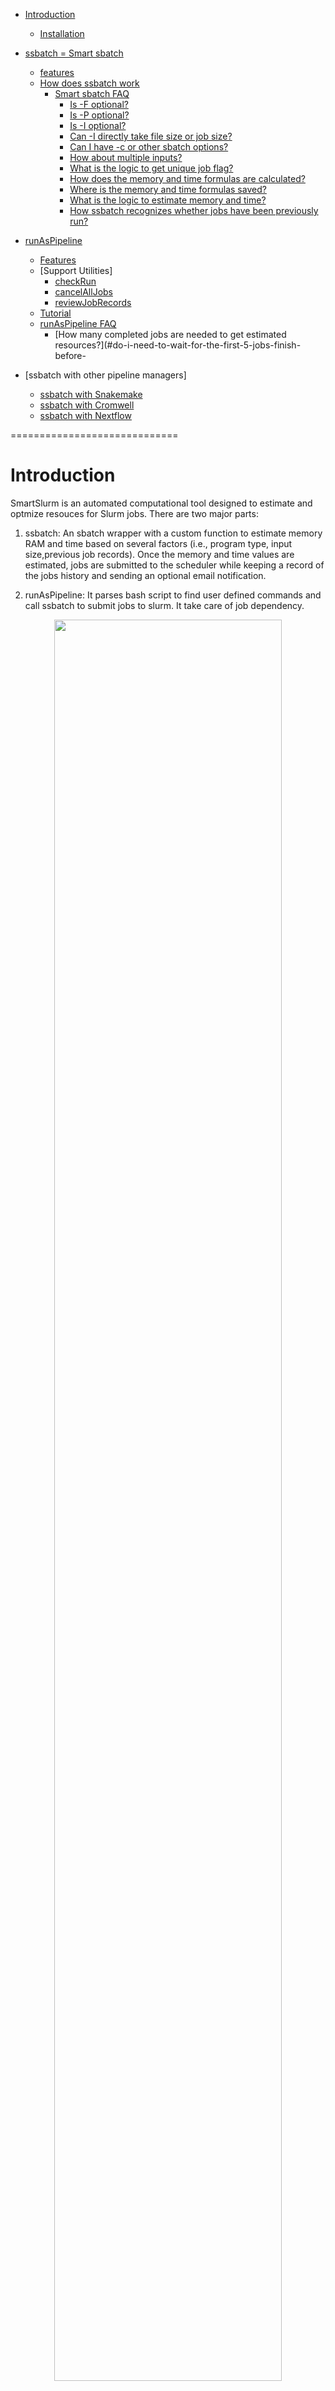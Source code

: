 - [Introduction](#introduction)
  - [Installation](#installation)

- [ssbatch = Smart sbatch](#ssbatch:-smart-sbatch)
  - [features](#ssbatch-features)
  - [How does ssbatch work](#how-does-ssbatch-work)
    - [Smart sbatch FAQ](#smart-sbatch-faq) 
        - [Is -F optional?](#is--f-optional) 
        - [Is -P optional?](#is--p-optional) 
        - [Is -I optional?](#is--i-optional)
        - [Can -I directly take file size or job size?](#can--i-directly-take-file-size-or-job-size)
        - [Can I have -c or other sbatch options?](#can-i-have--c-or-other-sbatch-options)
        - [How about multiple inputs?](#how-about-multiple-inputs)
        - [What is the logic to get unique job flag?](#what-is-the-logic-to-get-unique-job-flag)
        - [How does the memory and time formulas are calculated?](#how-does-the-memory-and-time-formulas-are-calculated)
        - [Where is the memory and time formulas saved?](#where-is-the-memory-and-time-formulas-saved)
        - [What is the logic to estimate memory and time?](#what-is-the-logic-to-estimate-memory-and-time)
        - [How ssbatch recognizes whether jobs have been previously run?](#how-ssbatch-recognizes-whether-jobs-have-been-previously-run)

- [runAsPipeline](#runaspipeline)
  - [Features](#runaspipeline-features)
  - [Support Utilities]
     - [checkRun](#checkrun)
     - [cancelAllJobs](#cancelalljobs)
     - [reviewJobRecords](#Review-and-clean-up-job-records-and-statistics)
  - [Tutorial](#smart-pipeline-tutorial)
  - [runAsPipeline FAQ](#runaspipeline-faq) 
     - [How many completed jobs are needed to get estimated resources?](#do-i-need-to-wait-for-the-first-5-jobs-finish-before-

- [ssbatch with other pipeline managers]        
   - [ssbatch with Snakemake](#Use-ssbatch-in-Snakemake-pipeline)
   - [ssbatch with Cromwell](#Use-ssbatch-in-Cromwell-pipeline])
   - [ssbatch with Nextflow](#Use-ssbatch-in-Nextflow-pipeline)

=============================
# Introduction
SmartSlurm is an automated computational tool designed to estimate and optmize resouces for Slurm jobs. There are two major parts:

1. ssbatch: An sbatch wrapper with a custom function to estimate memory RAM and time based on several factors (i.e., program type, input size,previous job records). Once the memory and time values are estimated, jobs are submitted to the scheduler while keeping a record of the jobs history and sending an optional email notification.
 
2. runAsPipeline: It parses bash script to find user defined commands and call ssbatch to submit jobs to slurm. It take care of job dependency.
   
<div align="center">
<img src="https://github.com/user-attachments/assets/24a17db3-d6a4-4629-b02c-7c65535872c7" width="85%">
</div>

## Features
[Back to top](#SmartSlurm)
1) Auto adjust memory and run-time according to statistics from earlier jobs
2) Auto choose partition according to run-time request
3) Auto re-run failed OOM (out of memory) and OOT (out of run-time) jobs
4) (Optional) Generate a checkpoint before the job runs out of time or memory, and use the checkpoint to re-run jobs.
5) More informative emails: Slurm has a limited email notification mechanism, which only includes a subject line. In contrast, ssbatch attaches the content of the sbatch script, as well as the output and error log, to the email.

## Installation
```
# Download SmartSlurm
cd $HOME
git clone https://github.com/ld32/SmartSlurm.git  

# Set PATH
export PATH=$HOME/SmartSlurm/bin:$PATH  

# Optional: Conda environment to visualize jobs
module load conda/miniforge3/24.11.3-0
mamba create -n smartSlurmEnv -c conda-forge -c bioconda dash plotly pandas graphviz
```
---

# ssbatch: Smart sbatch
[Back to top](#SmartSlurm)

Smart Sbatch (ssbatch) was originally designed to run the [ENCODE ATAC-seq pipeline](https://github.com/ENCODE-DCC/atac-seq-pipeline), with the intention of automatically modifing the job's partition based on the cluster's configuration and available partitions. This removed the need for a user to modify the original workflow. Later, ssbatch was improved to include more features.


<em><b>Figure 1</b> - Illustrates that memory usage is roughly correlated with the input size. Therefore, the input size can be use as a proxy to allocate memory when submitting new jobs.</em>
<div align="center">
<img src="https://github.com/ld32/SmartSlurm/blob/master/stats/back/findNumber.none.time.png" width="50%">
</div>


<em><b>Figure 2</b> - ssbatch runs the first five jobs using the default <b>memory</b>. Then, based on these initials jobs, it estimates memory for future jobs. As a result, the amount of wasted memory is dramatially decreased for the future jobs.</em>
<div align="center">
<img src="https://github.com/ld32/SmartSlurm/blob/master/stats/back/barchartMem.png" width="50%">
</div>


<em><b>Figure 3</b> - ssbatch runs the first five jobs using the default <b>time</b>. Subsequently, the allocation of resources, specifcally time, is dramatically improved for the following jobs.</em>
<div align="center">
<img src="https://github.com/ld32/SmartSlurm/blob/master/stats/back/barchartTime.png" width="50%">
</div>

## Usage
[Back to top](#SmartSlurm)

```
ssbatch [SBATCH_OPTIONS] -P PROGRAM [-I INPUTS] [-F FLAG] --wrap="COMMAND"
ssbatch [SBATCH_OPTIONS] -P PROGRAM [-I INPUTS] [-F FLAG] SCRIPT.sh

# Options
Option                    Description                           Required
------------------------  ------------------------------------  ---------
-P PROGRAM                Program name for resource estimation  Yes
-I INPUTS                 Input files/directories or jobSize:N  No
-F FLAG                   Unique job identifier                 No
--wrap="CMD"              Command to execute                    Yes*
Standard sbatch options   Memory, time, partition, etc.        Yes

*Either --wrap or script file required
```
### Example usage
``` bash
# Download 
cd $HOME
git clone https://github.com/ld32/SmartSlurm.git  

# Setup path
export PATH=$HOME/SmartSlurm/bin:$PATH  

# Create 5 files with numbers for testing
createNumberFiles.sh

# Run 3 jobs to get memory and run-time statistics for script findNumber.sh
# findNumber is just a random name. You can use anything you like.

ssbatch -P findNumber -I numbers1.txt -F find1 --mem 4G -t 2:0:0 \
    --wrap="findNumber.sh 12345 numbers1.txt"

ssbatch -P findNumber -I numbers3.txt -F find3 --mem 4G -t 2:0:0 \
    --wrap="findNumber.sh 12345 numbers3.txt"

ssbatch -P findNumber -I numbers5.txt -F find5 --mem 4G -t 2:0:0 \
    --wrap="findNumber.sh 12345 numbers5.txt"

# After the 3 jobs finish ssbatch can auto-adjust memory and run-time based on input file size
# Notice: this command submits the job to short partition, and reserves 21M memory 
# and 13 minute run-time 
ssbatch -P findNumber -I numbers2.txt -F find2 --mem 4G -t 2:0:0 \
    --wrap="findNumber.sh 12345 numbers2.txt"

# You can have multiple inputs: 
ssbatch -P findNumber -I "numbers1.txt numbers2.txt" -F find12 --mem 4G -t 2:0:0 \
    --wrap="findNumber.sh 12345 numbers1.txt numbers2.txt"

# If input file is not given using option -I. ssbatch will choose the memory 
# and run-time threshold so that 90% jobs can finish successfully
ssbatch -P findNumber -F find21 --mem 4G -t 2:0:0 \
    --wrap="findNumber.sh 12345 numbers2.txt"

# check job status: 
checkRun

# cancel all jobs submitted from the current directory
cancelAllJobs 

# rerun jobs: 
# when re-run a job with the same program and same input(s), if the previous run was successful, 
# ssbatch will ask to confirm you do want to re-run
ssbatch -P findNumber -I numbers1.txt -F find1 --mem 4G -t 2:0:0 \
    --wrap="findNumber.sh 12345 numbers1.txt"

# To remove ssbatch from PATH: 
source unExport; unExport
```

## How does ssbatch work?
[Back to top](#SmartSlurm)

**Important Files**

**jobRecords.txt**
Located in `~/.SmartSlurm` by default.
A record of job memory and run-time records for all successful jobs.   The contents of the file look like this:

```bash
1jobID,2inputSize,3mem,4time,5mem,6time,7mem,8time,9status,10useID,11path,12software,13reference

46531,1465,4G,2:0:0,4G,0-2:0:0,3.52,1,COMPLETED,ld32,,findNumber,none
46535,2930,4G,2:0:0,4G,0-2:0:0,6.38,2,COMPLETED,ld32,,findNumber,none
46534,4395,4G,2:0:0,4G,0-2:0:0,9.24,4,COMPLETED,ld32,,findNumber,none
```

The most important columns are 2, 7, and 8.

|column|description|
---|---
1 | jobID
**2** | **input size**
3 | mem
4 | time
5 | mem
6 | time
**7** | **actual memory usage**
**8** | **actual time usage**
9 | status
10 | userID
11 | path
12 | software
13 | reference

---------------------
**config.txt**
located in `smartSlurm/config/config.txt` contains partition time limit and bash function adjustPartition to adjust partition for sbatch jobs.  It also sets default paths to jobRecords.txt, conda environment, among other parameters.

Users can make their own copy of config.txt in `~/.smartSlurm/config`.  If present, this copy is used in preference to the shared copy allowing users to customize their own parameters in a shared environment.

```bash
...
export smartSlurmJobRecordDir=$HOME/.smartSlurm 
export smartSlurmLogDir=smartSlurmLog

...
export partition1TimeLimit=12  # run-time > 0 hours and <= 12 hours
export partition2TimeLimit=120 # run-time > 12 hours and <= 5 days
export partition3TimeLimit=720 # run-time > 5 days and <= 30 days

adjustPartition() {...}
```

**1. Resource estimation**
jobRecords columns 2, 7 and 8 are plotted and a linear fit is used to estimate resources for additional jobs.  Plots are generated to visualize the fitted data. 

<div align="center">
<img src="https://github.com/ld32/SmartSlurm/blob/master/stats/back/findNumber.none.mem.png" width="45%" style="display: inline-block; margin-right: 2%;">
<img src="https://github.com/ld32/SmartSlurm/blob/master/stats/back/findNumber.none.time.png" width="45%" style="display: inline-block; margin-left: 2%;">
</div>

**2. Automatically choose partition depending on run-time request**
Depending on resources required, runAsPipeline selects the appropriate partition.  Partition names and resource limits can be modified in config.txt

**3 Auto re-run jobs that fail with Out Of Memory (OOM) and Out Of run-Time (OOT) states**
At the end of the job, $smartSlurmJobRecordDir/bin/cleanUp.sh checks memory and time usage, saves the data in to log $smartSlurmJobRecordDir/myJobRecord.txt. If the job fails, ssbatch re-submit with double memory or double time, clear up the statistic formula, so that later jobs will re-caculate statistics, 

**4. Checkpoint**
If the checkpoint feature is enabled, before the job run out of memory or time, ssbatch generate a checkpoint and resubmit the job.

**5. Richly informative emails**
Slurm has a limited email notification mechanism, which only includes a subject line. In contrast, ssbatch attaches the content of the sbatch script, as well as the output and error log, to the email.  `$smartSlurmJobRecordDir/bin/cleanUp.sh` also sends an email to user. Attached are the Slurm script, the sbatch command used, and the contents of the output and error log files.

---

# runAsPipeline
Workflow manager for ssbatch.

## runAsPipeline Features
- **Dependency Management**: Jobs wait for prerequisites to complete
- **Resource Optimization**: Each step uses ssbatch for intelligent resource allocation  
- **Smart Reruns**: Unchanged scripts reuse existing pipeline, successful jobs skip by default

### Usage
runAsPipeline "SCRIPT [ARGS]" ["SBATCH_OPTIONS"] {useTmp|noTmp} [run] [noEmail|noSuccEmail] [checkpoint|excludeFailedNodes]

| Parameter | Description | Default |
|-----------|-------------|---------|
| `SCRIPT [ARGS]` | Bash script with job annotations | Required |
| `SBATCH_OPTIONS` | Default SLURM options for all jobs | `"sbatch -p short -c 1 --mem 2G -t 50:0"` |
| `{useTmp\|noTmp}` | Enable/disable temp storage sync | Required |
| `run` | Submit jobs (omit for test mode) | Test mode |
| `noEmail\|noSuccEmail` | Email notification control | All emails |
| `checkpoint\|excludeFailedNodes` | Special execution modes | None |

## Utilities
### checkRun
Interactive tool for monitoring and debugging jobs submitted by runAsPipeline. Provides status updates, log access, and workflow visualization.

####  Usage
- Run from directory where runAsPipeline was executed
- Requires .smartSlurm.log file to be present
`checkRun`

#### Menu Options

|Option | Description |
|-----------|-------------|
|`1, 2, 3...`  |  View selected log file or folder|
|`s`           |  Show SLURM script (for last selected job)|
|`l`           |  List all files (for last selected job)|
|`w`           |  Display workflow chart (see below)|
|`q`           |  Return to main menu|
|`qq`          |  Exit completely|

#### Workflow Visualization  
Requires smartSlurmEnv conda environment

module load conda/miniforge3/24.11.3-0
conda activate smartSlurmEnv

Use `w` option to generate DAG charts showing job dependencies.

### cancelAllJobs
Cancels all active and pending runAsPipeline jobs initiated from the current working directory

______________________________________________

### Building Workflows
A runAsPipeline script recognizes two types of lines.
1.  Normal shellscript commands that are excecuted when the script is called
2.  sbatch jobs preceeded by `#@` that are processed **after** all normal commands are executed

Commands to be submitted in the same ssbatch process must be formatted as a single logical line preceeded by this parameter string:  `#@stepID,dependIDs,sofwareName,reference,input,sbatchOptions`

| Field | Description | Example | Required |
|-------|-------------|---------|----------|
| STEP | Unique integer | `1`, `2`, `3` | yes |
| DEPENDENCY | dot-separate multiple dependencies | `0`, `1`, `1.2.3` | no |
| NAME | Job name prefix | `findNumber` | yes |
| REFERENCE | Reference files for temp sync | `genome.fa`, `db1.db2` | no |
| INPUTS | Input files/directories (size used for resource estimation) | `sample.fastq`, `input1.input2` | yes |
| SBATCH_OPTIONS | default sbatch options | sbatch -p short -c 4 --mem 8G -t 2:0:0  | yes (unless default resources are specified for all jobs in script) |

### Loops
runAsPipeline handles loops differently than standard bash execution. While the loop structure is preserved, commands with `#@` job annotations are extracted and submitted as sbatch jobs.

`for` loops
runAsPipeline can directly use the given variable as loop variable. For example:

`For file in ls someFolder; do`

The value of the `file` variable will be used as the loop variable, and later become part of the runAsPipeline job flag.

`while` loops are different 
 If you have a while loop operating on a list of strings, please specify the loop variable prior to the `while` keyword using `#loopStart:someVariable`.  For example:
```bash
#loopStart:f1
{
while read -r f1 f2 f3 f4; do
...
```

**1. Example of an incorrectly placed file existence check**
```bash
DO NOT RUN:  *Always fails because it runs before any jobs execute*
for sample in sample1 sample2; do
    #@1,0,process,,sample
    process_sample.sh ${sample}.fq > ${sample}.result
    
    # This check happens BEFORE job #@1 runs - file doesn't exist yet!
    if [ -f ${sample}.result ]; then
        echo "Sample ${sample} already processed" >> log.txt
        status="skip"
    else
        status="process"  
    fi
    
    #@2,1,summarize,,sample
    echo "Sample ${sample}: ${status}" >> summary.txt  # Always says "process"
done
```

### Tips
1. Keep execution order in mind.
2. Functions defined in the main part of the script must be exported (`export -f function`) in order for them to be available inside sbatch blocks.

### Smart pipeline tutorial
[Back to top](#SmartSlurm)

``` bash
# Take a look at a regular example bash script in the SmartSlurm directory
cat $HOME/SmartSlurm/scripts/bashScriptV1.sh

# Below is the content of a regular bashScriptV1.sh 
 1 #!/bin/sh
 2
 3 number=$1
 4
 5 [ -z "$number" ] && echo -e "Error: number is missing.\nUsage: bashScript <numbert>" && exit 1
 6
 7 for i in {1..5}; do
 8
 9     input=numbers$i.txt
10
11     findNumber.sh 1234 $input > $number.$i.txt
12
13 done
14
15 cat $number.*.txt > all$number.txt

# Notes about bashScriptV1.sh: 
#The script first finds a certain number given from commandline in file numbers1.txt until numbers5.txt in row 11, then merges the results into all.txt in row 15 

# In order to tell the Smart Pipeline which step/command we want to submit as Slurm jobs, 
# we add comments above the commands also some helping commands:  
cat $HOME/SmartSlurm/scripts/bashScriptV2.sh

# Below is the content of bashScriptV2.sh
 1 #!/bin/sh
 2
 3 number=$1
 4
 5 [ -z "$number" ] && echo -e "Error: number is missing.\nUsage: bashScript <numbert>" && exit     1
 6
 7 for i in {1..5}; do
 8
 9     input=numbers$i.txt
10
11     #@1,0,findNumber,,input,sbatch -p short -c 1 --mem 4G -t 50:0
12     findNumber.sh 1234 $input > $number.$i.txt
13
14 done
15
16 #@2,1,mergeNumber,,,sbatch -p short -c 1 --mem 4G -t 50:0
17 cat $number.*.txt > all$number.txt
   
```

#### Notice what was added to the regular bash script in the second example:
[Back to top](#SmartSlurm)

Step 1 is denoted by #@1,0,findNumber,,input,sbatch -p short -c 1 --mem 4G -t 2:0:0 (line 11 above), which means this is step 1 that depends on no other step, run software findNumber, use the value of $i as unique job identifier for this this step, does not use any reference files, and file $input is the input file, needs to be copied to the /tmp directory if user want to use /tmp. The sbatch command tells the pipeline runner the sbatch parameters to run this step.

Step 2 is denoted by #@2,1,findNumber,,input (line 16), which means that this is step1 that depends on step1, and the step runs software mergeNumber with no reference file, does not need unique identifier because there is only one job in the step, and use $input as input file. Notice, there is no sbatch here,  so the pipeline runner will use default sbatch command from command line (see below).   

Notice the format of step annotation is #@stepID,dependIDs,sofwareName,reference,input,sbatchOptions. Reference is optional, which allows the pipeline runner to copy data (file or folder) to local /tmp folder on the computing node to speed up the software. Input is optional, which is used to estimate memory/run-time for the job. sbatchOptions is also optional, and when it is missing, the pipeline runner will use the default sbatch command given from command line (see below).

Here are two more examples:

```bash
#@4,1.3,map,,in,sbatch -p short -c 1 -t 2:0:0  #Means step4 depends on step1 and step3, this step run software 'map', there is no reference data to copy, there is input $in and submits this step with sbatch -p short -c 1 -t 2:0:0

#@3,1.2,align,db1.db2   # Means step3 depends on step1 and step2, this step run software 'align', $db1 and $db2 are reference data to be copied to /tmp , there is no input and submit with the default sbatch command (see below).
```

#### Test run the modified bash script as a pipeline
[Back to top](#SmartSlurm)

```bash
runAsPipeline "bashScriptV2.sh 123" "sbatch -p short -t 10:0 -c 1" useTmp
```

This command will generate new bash script of the form slurmPipeLine.checksum.sh in log folder. The checksum portion of the filename will have a MD5 hash that represents the file contents. We include the checksum in the filename to detect when script contents have been updated. If it is not changed, we don not re-create the pipeline script.

Because the `run` command was omitted, runAsPipeline will only test the script, meaning it does not submit job and only shows a fake job id like 1234 for each step. If you were to append run at the end of the command, the pipeline would be submitted to the Slurm scheduler.

Ideally, with useTmp, the software should run faster using local by copying input data to /tmp disk space for database/reference than the network storage. For this small example, the difference is negligible but could be significant with large files. If you don't need /tmp, you can use the noTmp option.  With useTmp, the pipeline runner copy related data to /tmp, and all file paths will be automatically updated to reflect a file's location in /tmp when using the useTmp option. 

Sample output from the test run

Note that only step 2 used -t 2:0:0, and all other steps used the default -t 10:0. The default walltime limit was set in the runAsPipeline command, and the walltime parameter for step 2 was set in the bash_script_v2.sh script.
runAsPipeline "bashScriptV2.sh 1234" "sbatch -p short -t 10:0 -c 1" useTmp

# here are the outputs:
[Back to top](#SmartSlurm)

```bash
runAsPipeline "bashScriptV2.sh 1234" "sbatch -p short -t 10:0 -c 1" useTmp run

runAsPipeline run date: 2024-04-28_16-03-36_4432
Running: /home/ld32/SmartSlurm/bin/runAsPipeline /home/ld32/SmartSlurm/scripts/bashScriptV2.sh 1234
    sbatch -p short -c 1 --mem 4G -t 50:0 noTmp run

Converting /home/ld32/SmartSlurm/scripts/bashScriptV2.sh to 
    /home/ld32/scratch/SmartSlurmTest/log/slurmPipeLine.eccd33a67760d5928f1c4cfea17ae574.run.sh

find for loop start: for i in {1..5}; do

find job marker:
#@1,0,findNumber,,input,sbatch -p short -c 1 --mem 4G -t 50:0
sbatch options: sbatch -p short -c 1 --mem 4G -t 50:0

find job:
findNumber.sh 1234 $input > $number.$i.txt
findNumber.sh 1234 $input > $number.$i.txt --before parseing
findNumber.sh 1234 $input > $number.$i.txt --after parseing

find  end: done

find job marker:
#@2,1,mergeNumber,,,sbatch -p short -c 1 --mem 4G -t 50:0
sbatch options: sbatch -p short -c 1 --mem 4G -t 50:0

find job:
cat $number.*.txt > all$number.txt
cat $number.*.txt > all$number.txt --before parsing
cat $number.*.txt > all$number.txt --after parseing
/home/ld32/scratch/SmartSlurmTest/log/slurmPipeLine.
    7ae574.run.sh /home/ld32/SmartSlurm/scripts/bashScriptV2.sh is ready to run. Starting to run ...
Running /home/ld32/scratch/SmartSlurmTest/log/slurmPipeLine.7ae574.run.sh 
    /home/ld32/SmartSlurm/scripts/bashScriptV2.sh

---------------------------------------------------------

step: 1, depends on: 0, job name: findNumber, flag: 1.0.findNumber.1
Got output from ssbatch: Submitted batch job 69308

step: 1, depends on: 0, job name: findNumber, flag: 1.0.findNumber.2
Got output from ssbatch: Submitted batch job 69309

step: 1, depends on: 0, job name: findNumber, flag: 1.0.findNumber.3
Got output from ssbatch: Submitted batch job 69310

step: 1, depends on: 0, job name: findNumber, flag: 1.0.findNumber.4
Got output from ssbatch: Submitted batch job 69311

step: 1, depends on: 0, job name: findNumber, flag: 1.0.findNumber.5
Got output from ssbatch: Submitted batch job 69312

step: 2, depends on: 1, job name: mergeNumber, flag: 2.1.mergeNumber
Got output from ssbatch: Submitted batch job 69313

All submitted jobs:

job_id       depend_on              job_flag     software    reference  inputs
69308       null                  1.0.findNumber.1 findNumber none       ,numbers1.txt
69309       null                  1.0.findNumber.2 findNumber none       ,numbers2.txt
69310       null                  1.0.findNumber.3 findNumber none       ,numbers3.txt
69311       null                  1.0.findNumber.4 findNumber none       ,numbers4.txt
69312       null                  1.0.findNumber.5 findNumber none       ,numbers5.txt
69313       69308:69309:69310:69311:69312  2.1.mergeNumber mergeNumber none       none
---------------------------------------------------------
Please check .smartSlurm.log for detail logs.

You can use the command:
ls -l log

This command list all the logs created by the pipeline runner. *.sh 
    files are the slurm scripts for each step, *.out files are output files 
    for each step, *.success files means job successfully finished for each 
    step and *.failed means job failed for each steps.

You can use the command to cancel running and pending jobs:
cancelAllJobs 

```


---      

# SmartSlurm


## Smart Sbatch FAQ
[Back to top](#SmartSlurm)

### Do I need to wait for the first 3 jobs finish before my future jobs get an estimated resource? 

    Yes for ssbatch. ssbatch directly submits the job without pending. 
    
    No for runAsPipeline. If you would like to submit more than 5 jobs, let the first 
    5 directly run, but put other jobs on pending until the first 5 finish, 
    then release the others with estimated resounce, please use runAsPipeline.

### Is -F optional? 

    Yes. If -F is not given, program + input will become the unique flag for the job.

### Is -P optional? 

    Yes. If -P is not given, slurm script name or wrap command will be used as program name.

### Is -I optional? 

    Yes. But If -I is not given, resource estimation will be based on program name only. 

### Can -I directly take file size or job size? 
    Yes. Please use this: 

    ssbatch -I jobSize:12 ... # Here 12 is the input size. It can be any integer.

### Can I have -c or other sbatch options? 

    Yes. All regular sbatch options are OK to have.

### How about multiple inputs? 

    Yes. You can have -I "input1.txt input2.txt".

### What is the logic to get unique job flag?
    Has -F jobUniqueFlag?

      If yes, use jobUniqueFlag as job flag.
      
      Otherwise, check if there is -P xyz? 
        
        If yes, use xyz as program name.
        
        Othewise, use the command in --wrap or slurm script as program name.
        
        Check if there is -I inputFile?
          
          If yes, use program+inputFile as job unique flag.
          
          Otherwise, create a unique job flag, such as program+randomSring.

### How does the memory and time formulas are calculated? 

    If job successfully finished: 

        If there are less than 200 job records for this software and reference or current job input
            is larger than max input size for all earlier jobs?  
            
            If yes, and job record is unique, put the current job record in jobRecord.txt 

    else if OOM or OOT:
    
        calcualte extraMem for future job estimations
    
        remove formula for this software and referencce 

### Where is the memory and time formulas saved?

   It is in folder: $smartSlurmJobRecordDir/stats. Here $smartSlurmJobRecordDir is defined in SmartSlurm/config/config.txt      

### What is the logic to estimate memory and time?

    Check if there is input for this job? 

        If yes: check if there are formulas to estimate memory/time..

            If yes: check if the input size is smaller than max of previous jobs? Or input size
                is less than the max, but there are at last 10 job records
            
                Yes, estimate memory/time and submit job.

                Otherwise, Make new formula.
                
                   If successful, estimate memory/time and submit job.
                
                   Otherwise, use default memory/time and submit job.

            Otherwise, use default memory/time and submit job.

        Otherwise: use 90th percentile as estimated value and submit job
        
### How ssbatch recognizes whether jobs have been previously run?

  When a job successuflly finihes, the software create a file $jobFlag.success in folder smartSlurmLogDir. 

  Notice $smartSlurmLogDir is defined in SmartSlurm/config/config.txt 
        
# Use ssbatch in Snakemake pipeline
[Back to top](#SmartSlurm)

``` bash
# Download smartSlurm if it is not done yet 
cd $HOME
git clone https://github.com/ld32/SmartSlurm.git  

export PATH=$HOME/SmartSlurm/bin:$PATH

cp $HOME/SmartSlurm/bin/Snakefile .
cp $HOME/SmartSlurm/config/config.yaml .

# Create Snakemake conda env (from: https://snakemake.readthedocs.io/en/v3.11.0/tutorial/setup.html)
module load conda/miniforge3/24.11.3-0
mamba env create --name snakemakeEnv --file $PWD/SmartSlurm/config/snakemakeEnv.yaml

# Review Snakefile, activate the snakemake env and run test
module load conda/miniforge3/24.11.3-0
conda activate snakemakeEnv
export PATH=$PWD/SmartSlurm/bin:$PATH
cat Snakefile
snakemake -p -j 999 --latency-wait=80 --cluster "sbatch -t 100 --mem 1G -p short"

If you have multiple Slurm account:
snakemake -p -j 999 --latency-wait=80 --cluster "sbatch -A mySlurmAccount -t 100 --mem 1G"

# To remove ssbatch from PATH: 
source unExport; unExport

```

# Use ssbatch in Cromwell pipeline
[Back to top](#SmartSlurm)

``` bash
Coming soon

```

# Use ssbatch in Nextflow pipeline
[Back to top](#SmartSlurm)

``` bash
# Download smartSlurm if it is not done yet 
cd $HOME
git clone https://github.com/ld32/SmartSlurm.git  

ln -s ~/SmartSlurm/bin/ssbatch ~/SmartSlurm/bin/sbatch

# Create Nextflow conda env
module load conda/miniforge3/24.11.3-0
mamba create -n  nextflowEnv -c bioconda -y nextflow

# Review nextflow file, activate the nextflow env, and run test
module load conda/miniforge3/24.11.3-0
export PATH=$HOME/SmartSlurm/bin:$PATH  
conda activate nextflowEnv
cp $HOME/SmartSlurm/bin/nextflow.nf .
cp $HOME/SmartSlurm/config/nextflow.config .

# If you have multiple Slurm account, modify the config file:
nano nextflow.config

#change:
//process.clusterOptions = '--account=mySlurmAcc'
to 
process.clusterOptions = '--account=mySlurmAcc'

# save the file 

# Ready to run:
nextflow run nextflow.nf -profile slurm

```
# Run bash script as smart pipeline using smart sbatch
[Back to top](#SmartSlurm)

Smart pipeline was originally designed to run bash scripts as a pipeline in a Slurm cluster. We added dynamic memory and run-time features to it and now call it Smart pipeline. The runAsPipeline script converts an input bash script to a pipeline that easily submits jobs to the Slurm scheduler for you.

\#Here is the memory usage by the optimized workflow: The original pipeline has 11 steps. Most of the steps only need less than 10G memory to run. But one of the steps need 140G. Because the original pipeline is submitted as a single huge job, 140G is reserved for all the steps. (Each compute node in the cluster has 256 GB RAM.) By submitting each step as a separate job, most steps only need to reserve 10G, which decreases memory usage dramatically. (The pink part of the graph below shows these savings.) Another optimization is to dynamically allocate memory based on the reference genome size and input sequencing data size. (This in shown in the yellow part of the graph.)
Because of the decreased resource demand, the jobs can start earlier, and in turn increase the overall throughput.

![](https://github.com/ld32/SmartSlurm/blob/master/stats/back/barchartMemSaved.png)

## smart pipeline features:
[Back to top](#SmartSlurm)

1) Submit each step as a cluster job using ssbatch, which auto-adjusts memory and run-time according to statistics from earlier jobs, and re-run OOM/OOT jobs with doubled memory/run-time
2) Automatically arrange dependencies among jobs
3) Email notifications are sent when each job fails or succeeds
4) If a job fails, all its downstream jobs automatically are killed
5) When re-running the pipeline on the same data folder, if there are any unfinished jobs, the user is asked to kill them or not
6) When re-running the pipeline on the same data folder, the user is asked to confirm to re-run or not if a job or a step was done successfully earlier
7) For re-run, if the script is not changed, runAsPipeline does not re-process the bash script and directly uses old one
8) If user has more than one Slurm account, adding -A or —account= to command line to let all jobs to use that Slurm account
9) When adding new input data and re-run the workflow, affected successfully finished jobs will be auto re-run.Run bash script as Smart Slurm pipeline



In case you wonder how it works, here is a simple example to explain.

## How does smart pipeline work
[Back to top](#SmartSlurm)

runAsPipeline goes through the bash script, read the for loop and job decorators, 
    set up slurm script for each step and job dependencies, and submit the jobs.  

## runAsPipeline FAQ 

### Do I need to wait for the first 5 jobs finish before my future jobs get an estimated resource? 

    No. If the jobd don't depend on other job, runAsPipeline will submit all jobs at once, but only let the first jobs run, the othe jobs wait for the first 5 finish to get some statistics, then estimate memory and time, then release them to run. 

### Can -I directly take file size or job size? 

    Yes. Please us this: 
    
    someVariableName=jobSize:12  # here 12 is the input size. It can be any integer.
    
    #@1,0,runshard,,someVariableName,sbatch -p short -c 4 -t 0-12:00 --mem 8G

### Can I have -c x? 

    Yes. All regular sbatch options are OK to have.

### How about multiple inputs? 

    Yes. You can have input="input1.txt input2.txt" or #@2,1,find,,input1.input2,sbstch ...

### How runAsPipeline recognizes whether jobs have been previously run?

  When a job successuflly finihes, the software create a file $jobFlag.success in folder smartSlurmLogDir. 

  Notice $smartSlurmLogDir is defined in SmartSlurm/config/config.txt     

### Can I receieve less email or no email? 

  Sure. Please run: 

  runAsPipeline "bashScriptV2.sh 123" "sbatch -p short -t 10:0 -c 1" useTmp run noSuccEmail

  or

  runAsPipeline "bashScriptV2.sh 123" "sbatch -p short -t 10:0 -c 1" useTmp run noEmail

### Can I eliminate the command line sbatch options?  

  Sure. If all the steps in the bash script have sbatch options. Please run: 

  runAsPipeline "bashScriptV2.sh 123" "" useTmp run

  or

  runAsPipeline "bashScriptV2.sh 123" useTmp run

### Does runAsPipeline run the commands in the modified script in original order?

  No.  If you directly run the script without runAsPipeline, the commands run from top to bottom one by one. 
  
  With runAsPipeline, the commands still run from top to bottom, except for the commands directly below #@. 
  
  Those commands are submitted as slurm jobs, and when the jobs run, the commands run.

### How about while loop?

 For for loop, runAsPipeline can directly use the given variable as loop variable. For example: 

 For file in `ls someFolder`; do

 The value of variable will be use as loop variable, and later become part of job flag.

 If you have a while loop of string format. Please add #loopStart:someVariable  above the while keyword  such as: 

 #loopStart:f1
 
 {
 
 while read -r f1 f2 f3 f4; do
 
 ...

### Where is jobRecord.txt saved?

As mentioned in SmartSlurm/config/config.txt: 

Job record folder can be shared with a group of users.

Or user can have their own copy of config as: ~/.smartSlurm/config/config.txt, 

User can modify ~/.smartSlurm/config/config.txt anyway they want. User's setting overwrite the group settting. 

export smartSlurmJobRecordDir=/data/groupABC/smartSlurm

Or: 

export smartSlurmJobRecordDir=$HOME/.smartSlurm 

There are also other default settings as well: 

export smartSlurmLogDir=smartSlurmLog

Input folder name:

export smartSlurmInputDir=inputSmartSlurm

Output folder path:

export smartSlurmOutputDir=$PWD/outputSmartSlurm

export firstBatchCount=5

export defaultMem=4096  # in M

export defaultTime=120  # in min

export defaultExtraTime=5     # in min. extra minutes than the estimated time

export defaultExtraMem=5      # in M. extra memory than the estinated memory
  
=======


# Review-and-clean-up-job-records-and-statistics
## Review and clean up job records and statistics
[Back to top](#SmartSlurm)

```
From you local computer (Please change username from myUserID to your user ID):
alias smartSession='PORT=51234; CLUSTER_USER=myUserID; ssh -L $PORT:127.0.0.1:$PORT $CLUSTER_USER@o2.hms.harvard.edu -t "hostname; echo port is: $PORT; kill -9 $(/usr/sbin/lsof -t -i:$PORT) 2>/dev/null; srun --pty -p priority -t 8:0:0 --tunnel $PORT:$PORT bash -c \"hostname; echo port is: $PORT; kill -9 $(/usr/sbin/lsof -t -i:$PORT) 2>/dev/null; export PORT=$PORT; bash;\""'
smartSession

# after job start, run:

# if you would like to see flowchat. Only need to run this once
module load conda/miniforge3/24.11.3-0
mamba create -n smartSlurmEnv -c conda-forge -c bioconda dash plotly pandas graphviz

conda activate smartSlurmEnv


Note: if you would like to share the env with group: 
mamba create -n /shared/path/smartSlurmEnv -c conda-forge -c bioconda dash plotly pandas graphviz
conda activate /shared/path/smartSlurmEnv

# To review and edit default job records
reviewJobRecords.py 

# To review and edit certain job record file 
reviewJobRecords.py path/to/your/jobRecord.txt

====================

# sbatchAndTop
## How to use sbatchAndTop
[Back to top](#SmartSlurm)

```
cd ~    
git clone git@github.com:ld32/SmartSlurm.git  
export PATH=$HOME/SmartSlurm/bin:$PATH    
sbatchAndTop <sbatch option1> <sbatch option 2> <sbatch option 3> <...> 

# Such as:    
sbatchAndTop -p short -c 1 -t 2:0:0 --mem 4G --wrap "my_application para1 para2" 
# Here -p short is optional, because ssbatch chooses partition according to run time.  

# or:     
sbatchAndTop job.sh 

## sbatchAndTop features:
1) Submit slurm job using ssbatch (scroll up to see ssbatch features) and run scontrol top on the job
